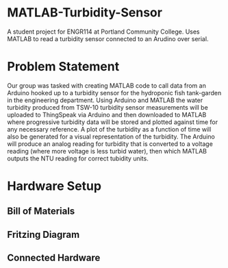 # MATLAB-Turbidity-Sensor
A student project for ENGR114 at Portland Community College. Uses MATLAB to read a turbidity sensor connected to an Arudino over serial.
# Problem Statement
Our group was tasked with creating MATLAB code to call data from an Arduino hooked up to a
turbidity sensor for the hydroponic fish tank-garden in the engineering department. 
Using Arduino and MATLAB the water turbidity produced from TSW-10
turbidity sensor measurements will be uploaded to ThingSpeak via Arduino and then
downloaded to MATLAB where progressive turbidity data will be stored and plotted against
time for any necessary reference. A plot of the turbidity as a function of time will also be generated for a visual representation of the turbidity.  The Arduino will produce an analog reading for turbidity that is converted to a voltage reading (where more voltage is less turbid water), then which MATLAB outputs the NTU reading for correct tubidity units.
# Hardware Setup

## Bill of Materials

## Fritzing Diagram

## Connected Hardware
